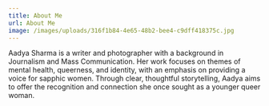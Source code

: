 ```yaml
---
title: About Me
url: About Me
image: /images/uploads/316f1b84-4e65-48b2-bee4-c9dff418375c.jpg
---
```

Aadya Sharma is a writer and photographer with a background in Journalism and Mass Communication. Her work focuses on themes of mental health, queerness, and identity, with an emphasis on providing a voice for sapphic women. Through clear, thoughtful storytelling, Aadya aims to offer the recognition and connection she once sought as a younger queer woman.